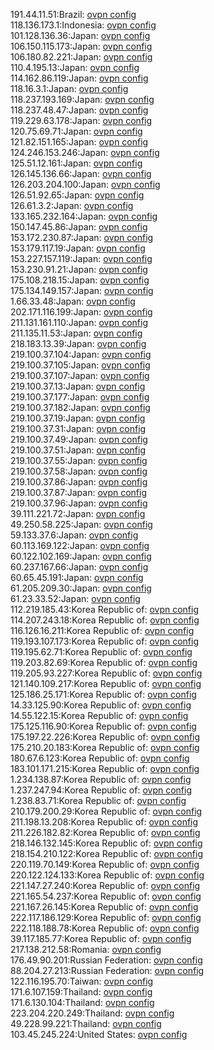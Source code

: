 191.44.11.51:Brazil: [ovpn config](vpn/191_44_11_51.ovpn)  
118.136.173.1:Indonesia: [ovpn config](vpn/118_136_173_1.ovpn)  
101.128.136.36:Japan: [ovpn config](vpn/101_128_136_36.ovpn)  
106.150.115.173:Japan: [ovpn config](vpn/106_150_115_173.ovpn)  
106.180.82.221:Japan: [ovpn config](vpn/106_180_82_221.ovpn)  
110.4.195.13:Japan: [ovpn config](vpn/110_4_195_13.ovpn)  
114.162.86.119:Japan: [ovpn config](vpn/114_162_86_119.ovpn)  
118.16.3.1:Japan: [ovpn config](vpn/118_16_3_1.ovpn)  
118.237.193.169:Japan: [ovpn config](vpn/118_237_193_169.ovpn)  
118.237.48.47:Japan: [ovpn config](vpn/118_237_48_47.ovpn)  
119.229.63.178:Japan: [ovpn config](vpn/119_229_63_178.ovpn)  
120.75.69.71:Japan: [ovpn config](vpn/120_75_69_71.ovpn)  
121.82.151.165:Japan: [ovpn config](vpn/121_82_151_165.ovpn)  
124.246.153.246:Japan: [ovpn config](vpn/124_246_153_246.ovpn)  
125.51.12.161:Japan: [ovpn config](vpn/125_51_12_161.ovpn)  
126.145.136.66:Japan: [ovpn config](vpn/126_145_136_66.ovpn)  
126.203.204.100:Japan: [ovpn config](vpn/126_203_204_100.ovpn)  
126.51.92.65:Japan: [ovpn config](vpn/126_51_92_65.ovpn)  
126.61.3.2:Japan: [ovpn config](vpn/126_61_3_2.ovpn)  
133.165.232.164:Japan: [ovpn config](vpn/133_165_232_164.ovpn)  
150.147.45.86:Japan: [ovpn config](vpn/150_147_45_86.ovpn)  
153.172.230.87:Japan: [ovpn config](vpn/153_172_230_87.ovpn)  
153.179.117.19:Japan: [ovpn config](vpn/153_179_117_19.ovpn)  
153.227.157.119:Japan: [ovpn config](vpn/153_227_157_119.ovpn)  
153.230.91.21:Japan: [ovpn config](vpn/153_230_91_21.ovpn)  
175.108.218.15:Japan: [ovpn config](vpn/175_108_218_15.ovpn)  
175.134.149.157:Japan: [ovpn config](vpn/175_134_149_157.ovpn)  
1.66.33.48:Japan: [ovpn config](vpn/1_66_33_48.ovpn)  
202.171.116.199:Japan: [ovpn config](vpn/202_171_116_199.ovpn)  
211.131.161.110:Japan: [ovpn config](vpn/211_131_161_110.ovpn)  
211.135.11.53:Japan: [ovpn config](vpn/211_135_11_53.ovpn)  
218.183.13.39:Japan: [ovpn config](vpn/218_183_13_39.ovpn)  
219.100.37.104:Japan: [ovpn config](vpn/219_100_37_104.ovpn)  
219.100.37.105:Japan: [ovpn config](vpn/219_100_37_105.ovpn)  
219.100.37.107:Japan: [ovpn config](vpn/219_100_37_107.ovpn)  
219.100.37.13:Japan: [ovpn config](vpn/219_100_37_13.ovpn)  
219.100.37.177:Japan: [ovpn config](vpn/219_100_37_177.ovpn)  
219.100.37.182:Japan: [ovpn config](vpn/219_100_37_182.ovpn)  
219.100.37.19:Japan: [ovpn config](vpn/219_100_37_19.ovpn)  
219.100.37.31:Japan: [ovpn config](vpn/219_100_37_31.ovpn)  
219.100.37.49:Japan: [ovpn config](vpn/219_100_37_49.ovpn)  
219.100.37.51:Japan: [ovpn config](vpn/219_100_37_51.ovpn)  
219.100.37.55:Japan: [ovpn config](vpn/219_100_37_55.ovpn)  
219.100.37.58:Japan: [ovpn config](vpn/219_100_37_58.ovpn)  
219.100.37.86:Japan: [ovpn config](vpn/219_100_37_86.ovpn)  
219.100.37.87:Japan: [ovpn config](vpn/219_100_37_87.ovpn)  
219.100.37.96:Japan: [ovpn config](vpn/219_100_37_96.ovpn)  
39.111.221.72:Japan: [ovpn config](vpn/39_111_221_72.ovpn)  
49.250.58.225:Japan: [ovpn config](vpn/49_250_58_225.ovpn)  
59.133.37.6:Japan: [ovpn config](vpn/59_133_37_6.ovpn)  
60.113.169.122:Japan: [ovpn config](vpn/60_113_169_122.ovpn)  
60.122.102.169:Japan: [ovpn config](vpn/60_122_102_169.ovpn)  
60.237.167.66:Japan: [ovpn config](vpn/60_237_167_66.ovpn)  
60.65.45.191:Japan: [ovpn config](vpn/60_65_45_191.ovpn)  
61.205.209.30:Japan: [ovpn config](vpn/61_205_209_30.ovpn)  
61.23.33.52:Japan: [ovpn config](vpn/61_23_33_52.ovpn)  
112.219.185.43:Korea Republic of: [ovpn config](vpn/112_219_185_43.ovpn)  
114.207.243.18:Korea Republic of: [ovpn config](vpn/114_207_243_18.ovpn)  
116.126.16.211:Korea Republic of: [ovpn config](vpn/116_126_16_211.ovpn)  
119.193.107.173:Korea Republic of: [ovpn config](vpn/119_193_107_173.ovpn)  
119.195.62.71:Korea Republic of: [ovpn config](vpn/119_195_62_71.ovpn)  
119.203.82.69:Korea Republic of: [ovpn config](vpn/119_203_82_69.ovpn)  
119.205.93.227:Korea Republic of: [ovpn config](vpn/119_205_93_227.ovpn)  
121.140.109.217:Korea Republic of: [ovpn config](vpn/121_140_109_217.ovpn)  
125.186.25.171:Korea Republic of: [ovpn config](vpn/125_186_25_171.ovpn)  
14.33.125.90:Korea Republic of: [ovpn config](vpn/14_33_125_90.ovpn)  
14.55.122.15:Korea Republic of: [ovpn config](vpn/14_55_122_15.ovpn)  
175.125.116.90:Korea Republic of: [ovpn config](vpn/175_125_116_90.ovpn)  
175.197.22.226:Korea Republic of: [ovpn config](vpn/175_197_22_226.ovpn)  
175.210.20.183:Korea Republic of: [ovpn config](vpn/175_210_20_183.ovpn)  
180.67.6.123:Korea Republic of: [ovpn config](vpn/180_67_6_123.ovpn)  
183.101.171.215:Korea Republic of: [ovpn config](vpn/183_101_171_215.ovpn)  
1.234.138.87:Korea Republic of: [ovpn config](vpn/1_234_138_87.ovpn)  
1.237.247.94:Korea Republic of: [ovpn config](vpn/1_237_247_94.ovpn)  
1.238.83.71:Korea Republic of: [ovpn config](vpn/1_238_83_71.ovpn)  
210.179.200.29:Korea Republic of: [ovpn config](vpn/210_179_200_29.ovpn)  
211.198.13.208:Korea Republic of: [ovpn config](vpn/211_198_13_208.ovpn)  
211.226.182.82:Korea Republic of: [ovpn config](vpn/211_226_182_82.ovpn)  
218.146.132.145:Korea Republic of: [ovpn config](vpn/218_146_132_145.ovpn)  
218.154.210.122:Korea Republic of: [ovpn config](vpn/218_154_210_122.ovpn)  
220.119.70.149:Korea Republic of: [ovpn config](vpn/220_119_70_149.ovpn)  
220.122.124.133:Korea Republic of: [ovpn config](vpn/220_122_124_133.ovpn)  
221.147.27.240:Korea Republic of: [ovpn config](vpn/221_147_27_240.ovpn)  
221.165.54.237:Korea Republic of: [ovpn config](vpn/221_165_54_237.ovpn)  
221.167.26.145:Korea Republic of: [ovpn config](vpn/221_167_26_145.ovpn)  
222.117.186.129:Korea Republic of: [ovpn config](vpn/222_117_186_129.ovpn)  
222.118.188.78:Korea Republic of: [ovpn config](vpn/222_118_188_78.ovpn)  
39.117.185.77:Korea Republic of: [ovpn config](vpn/39_117_185_77.ovpn)  
217.138.212.58:Romania: [ovpn config](vpn/217_138_212_58.ovpn)  
176.49.90.201:Russian Federation: [ovpn config](vpn/176_49_90_201.ovpn)  
88.204.27.213:Russian Federation: [ovpn config](vpn/88_204_27_213.ovpn)  
122.116.195.70:Taiwan: [ovpn config](vpn/122_116_195_70.ovpn)  
171.6.107.159:Thailand: [ovpn config](vpn/171_6_107_159.ovpn)  
171.6.130.104:Thailand: [ovpn config](vpn/171_6_130_104.ovpn)  
223.204.220.249:Thailand: [ovpn config](vpn/223_204_220_249.ovpn)  
49.228.99.221:Thailand: [ovpn config](vpn/49_228_99_221.ovpn)  
103.45.245.224:United States: [ovpn config](vpn/103_45_245_224.ovpn)  

